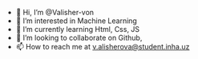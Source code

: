 - 👋 Hi, I’m @Valisher-von
- 👀 I’m interested in Machine Learning
- 🌱 I’m currently learning Html, Css, JS
- 💞️ I’m looking to collaborate on Github, 
- 📫 How to reach me at v.alisherova@student.inha.uz

<!---
Valisher-von/Valisher-von is a ✨ special ✨ repository because its `README.md` (this file) appears on your GitHub profile.
You can click the Preview link to take a look at your changes.
--->
